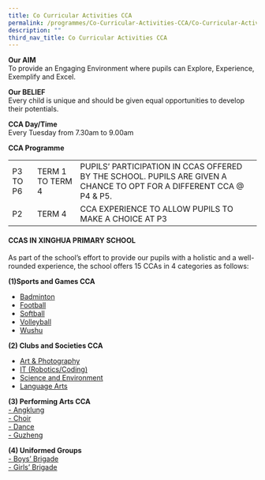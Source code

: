 ```yaml
---
title: Co Curricular Activities CCA
permalink: /programmes/Co-Curricular-Activities-CCA/Co-Curricular-Activities-CCA
description: ""
third_nav_title: Co Curricular Activities CCA
---
```

**Our AIM**  
To provide an Engaging Environment where pupils can Explore, Experience, Exemplify and Excel.  
  
**Our BELIEF**   
Every child is unique and should be given equal opportunities to develop their potentials.  
  
**CCA Day/Time**  
Every Tuesday from 7.30am to 9.00am  
  
**CCA Programme**

|          |                  |                                                                                                                       |
|----------|------------------|-----------------------------------------------------------------------------------------------------------------------|
| P3 TO P6 | TERM 1 TO TERM 4 | PUPILS’ PARTICIPATION IN CCAS OFFERED BY THE SCHOOL.  PUPILS ARE GIVEN A CHANCE TO OPT FOR A DIFFERENT CCA @ P4 & P5. |
| P2       | TERM 4           | CCA EXPERIENCE TO ALLOW PUPILS TO MAKE A CHOICE AT P3                                                                 |

#### CCAS IN XINGHUA PRIMARY SCHOOL


  
As part of the school’s effort to provide our pupils with a holistic and a well-rounded experience, the school offers 15 CCAs in 4 categories as follows:  
  
**(1)Sports and Games CCA**  
* [Badminton](/programmes/Co-Curricular-Activities-CCA/Sports-and-Games)  
* [Football](/programmes/Co-Curricular-Activities-CCA/Sports-and-Games)  
* [Softball](/programmes/Co-Curricular-Activities-CCA/Sports-and-Games)  
* [Volleyball](/programmes/Co-Curricular-Activities-CCA/Sports-and-Games)
* [Wushu](/programmes/Co-Curricular-Activities-CCA/Sports-and-Games)
  
**(2) Clubs and Societies CCA**  
* [Art & Photography](/programmes/Co-Curricular-Activities-CCA/Clubs-and-Society)  
* [IT (Robotics/Coding)](/programmes/Co-Curricular-Activities-CCA/Clubs-and-Society)  
* [Science and Environment](/programmes/Co-Curricular-Activities-CCA/Clubs-and-Society)  
* [Language Arts](/programmes/Co-Curricular-Activities-CCA/Clubs-and-Society)
    
**(3) Performing Arts CCA**   
[\- Angklung](https://xinghuapri.moe.edu.sg/programmes/co-curricular-activities-cca/performing-arts/angklung-kulintang)  
[\- Choir](https://xinghuapri.moe.edu.sg/programmes/co-curricular-activities-cca/performing-arts/choir)  
[\- Dance](https://xinghuapri.moe.edu.sg/programmes/co-curricular-activities-cca/performing-arts/dance-international)  
[\- Guzheng](https://xinghuapri.moe.edu.sg/programmes/co-curricular-activities-cca/performing-arts/guzheng)  
  
**(4) Uniformed Groups**   
[\- Boys’ Brigade](https://xinghuapri.moe.edu.sg/programmes/co-curricular-activities-cca/uniformed-groups/boys-brigade)  
[\- Girls’ Brigade](https://xinghuapri.moe.edu.sg/programmes/co-curricular-activities-cca/uniformed-groups/girls-brigade)